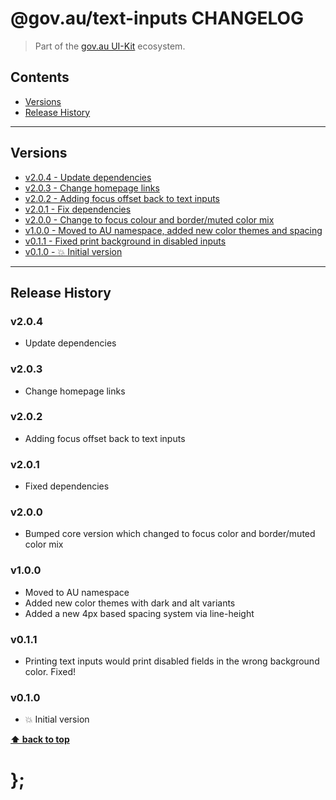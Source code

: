 @gov.au/text-inputs CHANGELOG
======================

> Part of the [gov.au UI-Kit](https://github.com/govau/uikit/) ecosystem.


## Contents

* [Versions](#install)
* [Release History](#release-history)


----------------------------------------------------------------------------------------------------------------------------------------------------------------


## Versions

* [v2.0.4 - Update dependencies](#v204)
* [v2.0.3 - Change homepage links](#v203)
* [v2.0.2 - Adding focus offset back to text inputs](#v202)
* [v2.0.1 - Fix dependencies](#v201)
* [v2.0.0 - Change to focus colour and border/muted color mix](#v200)
* [v1.0.0 - Moved to AU namespace, added new color themes and spacing](#v100)
* [v0.1.1 - Fixed print background in disabled inputs](#v011)
* [v0.1.0 - 💥 Initial version](#v010)


----------------------------------------------------------------------------------------------------------------------------------------------------------------


## Release History

### v2.0.4

- Update dependencies


### v2.0.3

- Change homepage links


### v2.0.2

- Adding focus offset back to text inputs


### v2.0.1

- Fixed dependencies


### v2.0.0

- Bumped core version which changed to focus color and border/muted color mix


### v1.0.0

- Moved to AU namespace
- Added new color themes with dark and alt variants
- Added a new 4px based spacing system via line-height


### v0.1.1

- Printing text inputs would print disabled fields in the wrong background color. Fixed!


### v0.1.0

- 💥 Initial version


**[⬆ back to top](#contents)**


# };
